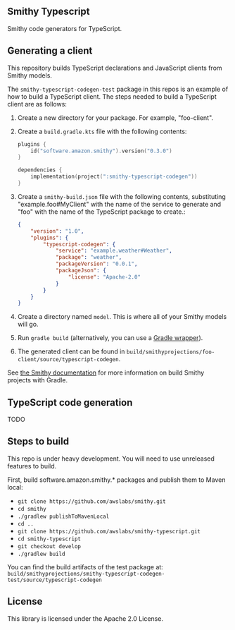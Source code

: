 ## Smithy Typescript

Smithy code generators for TypeScript.

## Generating a client

This repository builds TypeScript declarations and JavaScript clients from Smithy
models.

The `smithy-typescript-codegen-test` package in this repos is an example of
how to build a TypeScript client. The steps needed to build a TypeScript client
are as follows:

1. Create a new directory for your package. For example, "foo-client".
2. Create a `build.gradle.kts` file with the following contents:

   ```kotlin
   plugins {
       id("software.amazon.smithy").version("0.3.0")
   }

   dependencies {
       implementation(project(":smithy-typescript-codegen"))
   }
   ```

3. Create a `smithy-build.json` file with the following contents,
   substituting "example.foo#MyClient" with the name of the service
   to generate and "foo" with the name of the TypeScript package to
   create.:

   ```json
   {
       "version": "1.0",
       "plugins": {
           "typescript-codegen": {
               "service": "example.weather#Weather",
               "package": "weather",
               "packageVersion": "0.0.1",
               "packageJson": {
                   "license": "Apache-2.0"
               }
           }
       }
   }

   ```

4. Create a directory named `model`. This is where all of your Smithy models
   will go.

5. Run `gradle build` (alternatively, you can use a
   [Gradle wrapper](https://docs.gradle.org/current/userguide/gradle_wrapper.html)).

6. The generated client can be found in `build/smithyprojections/foo-client/source/typescript-codegen`.

See [the Smithy documentation](https://awslabs.github.io/smithy/guides/building-models/gradle-plugin.html)
for more information on build Smithy projects with Gradle.

## TypeScript code generation

TODO

## Steps to build

This repo is under heavy development. You will need to use unreleased
features to build.

First, build software.amazon.smithy.* packages and publish them
to Maven local:

- `git clone https://github.com/awslabs/smithy.git`
- `cd smithy`
- `./gradlew publishToMavenLocal`
- `cd ..`
- `git clone https://github.com/awslabs/smithy-typescript.git`
- `cd smithy-typescript`
- `git checkout develop`
- `./gradlew build`

You can find the build artifacts of the test package at:
`build/smithyprojections/smithy-typescript-codegen-test/source/typescript-codegen`


## License

This library is licensed under the Apache 2.0 License.
